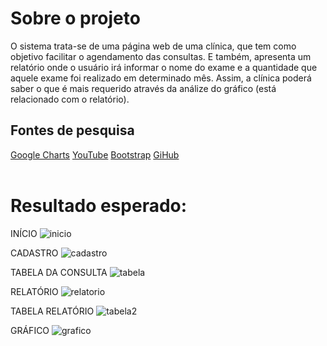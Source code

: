 <h1> Sobre o projeto </h1> 
O sistema trata-se de uma página web de uma clínica, que tem como objetivo facilitar o agendamento das consultas. E também, apresenta um relatório onde o usuário irá informar o nome do 
exame e a quantidade que aquele exame foi realizado em determinado mês. Assim, a clínica poderá saber o que é mais requerido através da análize do gráfico (está relacionado com o relatório).
<br>

<h2>  Fontes de pesquisa </h2>
<div>
  <a href="https://developers.google.com/chart?hl=pt-br">Google Charts</a>
  <a href="https://www.youtube.com/watch?v=qheEXm5pzb8">YouTube</a>
  <a href="https://getbootstrap.com/">Bootstrap</a>
  <a href="https://github.com/Adeilsoara/AulasPHP">GiHub</a>
</div>
<br>

<h1>Resultado esperado:</h1>
INÍCIO
<img src="C:\Users\USER\Downloads\Captura de tela_17-11-2024_192629_localhost.jpeg" alt="inicio">

CADASTRO
<img src="C:\Users\USER\Downloads\Captura de tela_17-11-2024_192849_localhost.jpeg" alt="cadastro">

TABELA DA CONSULTA
<img src="C:\Users\USER\Downloads\Captura de tela_17-11-2024_192914_localhost.jpeg" alt="tabela">

RELATÓRIO
<img src="C:\Users\USER\Downloads\Captura de tela_17-11-2024_192937_localhost.jpeg" alt="relatorio">

TABELA RELATÓRIO
<img src="C:\Users\USER\Downloads\Captura de tela_17-11-2024_192955_localhost.jpeg" alt="tabela2">


GRÁFICO
<img src="C:\Users\USER\Downloads\Captura de tela_17-11-2024_193813_localhost.jpeg" alt="grafico">





